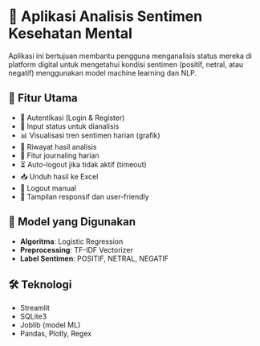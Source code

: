 # 💬 Aplikasi Analisis Sentimen Kesehatan Mental

Aplikasi ini bertujuan membantu pengguna menganalisis status mereka di platform digital untuk mengetahui kondisi sentimen (positif, netral, atau negatif) menggunakan model machine learning dan NLP.

## 🚀 Fitur Utama
- 🔐 Autentikasi (Login & Register)
- 📝 Input status untuk dianalisis
- 📊 Visualisasi tren sentimen harian (grafik)
- 🧾 Riwayat hasil analisis
- 📖 Fitur journaling harian
- ⏳ Auto-logout jika tidak aktif (timeout)
- 📥 Unduh hasil ke Excel
- 🔄 Logout manual
- 🎨 Tampilan responsif dan user-friendly

## 🧠 Model yang Digunakan
- **Algoritma**: Logistic Regression
- **Preprocessing**: TF-IDF Vectorizer
- **Label Sentimen**: POSITIF, NETRAL, NEGATIF

## 🛠 Teknologi
- Streamlit
- SQLite3
- Joblib (model ML)
- Pandas, Plotly, Regex
